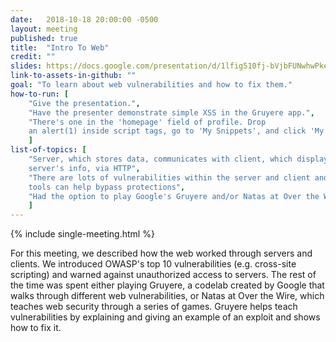 ```yaml
---
date:   2018-10-18 20:00:00 -0500
layout: meeting
published: true
title:  "Intro To Web"
credit: ""
slides: https://docs.google.com/presentation/d/1lfig510fj-bVjbFUNwhwPke2G8ktskUp5e_Q3Df2Vf8/
link-to-assets-in-github: ""
goal: "To learn about web vulnerabilities and how to fix them."
how-to-run: [
	"Give the presentation.",
	"Have the presenter demonstrate simple XSS in the Gruyere app.",
	"There's one in the 'homepage' field of profile. Drop
	an alert(1) inside script tags, go to 'My Snippets', and click 'My site'."
	]
list-of-topics: [
	"Server, which stores data, communicates with client, which displays
	server's info, via HTTP",
	"There are lots of vulnerabilities within the server and client and
	tools can help bypass protections",
	"Had the option to play Google's Gruyere and/or Natas at Over the Wire"
	]
---
```


{% include single-meeting.html  %}

For this meeting, we described how the web worked through servers and clients. We introduced OWASP's top 10 vulnerabilities (e.g. cross-site scripting) and warned against unauthorized access to servers. The rest of the time was spent either playing Gruyere, a codelab created by Google that walks through different web vulnerabilities, or Natas at Over the Wire, which teaches web security through a series of games. Gruyere helps teach vulnerabilities by explaining and giving an example of an exploit and shows how to fix it.
